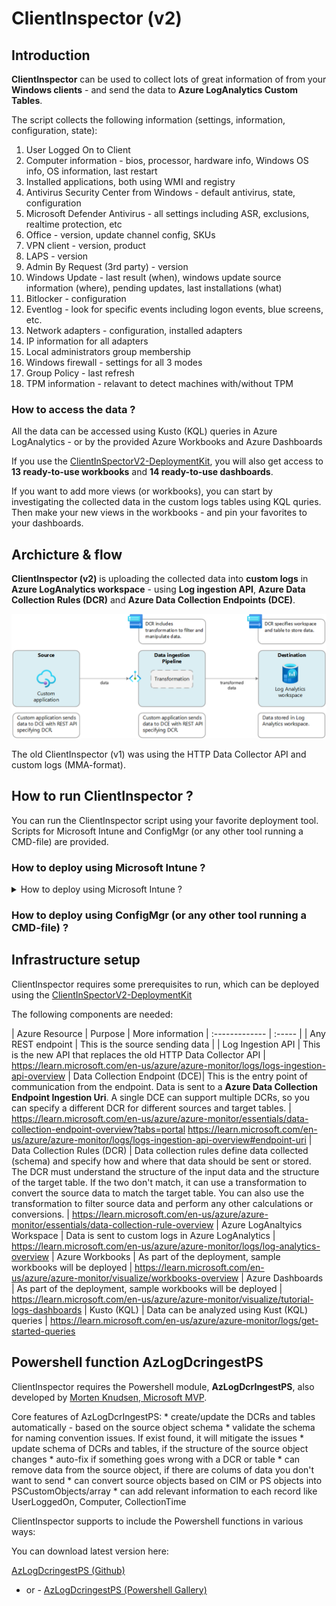 # ClientInspector (v2)

## Introduction
**ClientInspector** can be used to collect lots of great information of from your **Windows clients** - and send the data to **Azure LogAnalytics Custom Tables**.

The script collects the following information (settings, information, configuration, state):
1.  User Logged On to Client
2.  Computer information - bios, processor, hardware info, Windows OS info, OS information, last restart
3.  Installed applications, both using WMI and registry
4.  Antivirus Security Center from Windows - default antivirus, state, configuration
5.  Microsoft Defender Antivirus - all settings including ASR, exclusions, realtime protection, etc
6.  Office - version, update channel config, SKUs
7.  VPN client - version, product
8.  LAPS - version
9.  Admin By Request (3rd party) - version
10. Windows Update - last result (when), windows update source information (where), pending updates, last installations (what)
11. Bitlocker - configuration
12. Eventlog - look for specific events including logon events, blue screens, etc.
13. Network adapters - configuration, installed adapters
14. IP information for all adapters
15. Local administrators group membership
16. Windows firewall - settings for all 3 modes
17. Group Policy - last refresh
18. TPM information - relavant to detect machines with/without TPM

### How to access the data ?
All the data can be accessed using Kusto (KQL) queries in Azure LogAnalytics - or by the provided Azure Workbooks and Azure Dashboards

If you use the [ClientInSpectorV2-DeploymentKit](https://github.com/KnudsenMorten/ClientInspectorV2-DeploymentKit), you will also get access to **13 ready-to-use workbooks** and **14 ready-to-use dashboards**.

If you want to add more views (or workbooks), you can start by investigating the collected data in the custom logs tables using KQL quries. Then make your new views in the workbooks - and pin your favorites to your dashboards.
   
## Archicture & flow
**ClientInspector (v2)** is uploading the collected data into **custom logs** in **Azure LogAnalytics workspace** - using **Log ingestion API**, **Azure Data Collection Rules (DCR)** and **Azure Data Collection Endpoints (DCE)**. 

![Flow](img/flow.png)

The old ClientInspector (v1) was using the HTTP Data Collector API and custom logs (MMA-format).

## How to run ClientInspector ?
You can run the ClientInspector script using your favorite deployment tool. 
Scripts for Microsoft Intune and ConfigMgr (or any other tool running a CMD-file) are provided. 

### How to deploy using Microsoft Intune ?
<details>
  <summary>How to deploy using Microsoft Intune ?</summary>
  
  ```js
  function logSomething(something) {
    console.log('Something', something);
  }
  ```
</details>

### How to deploy using ConfigMgr (or any other tool running a CMD-file) ?



## Infrastructure setup
ClientInspector requires some prerequisites to run, which can be deployed using the [ClientInSpectorV2-DeploymentKit](https://github.com/KnudsenMorten/ClientInspectorV2-DeploymentKit)

The following components are needed:

| Azure Resource                | Purpose      | More information
| :-------------                | :-----                                            |
| Any REST endpoint             | This is the source sending data                   |
| Log Ingestion API             | This is the new API that replaces the old HTTP Data Collector API | https://learn.microsoft.com/en-us/azure/azure-monitor/logs/logs-ingestion-api-overview
| Data Collection Endpoint (DCE)| This is the entry point of communication from the endpoint. Data is sent to a **Azure Data Collection Endpoint Ingestion Uri**. A single DCE can support multiple DCRs, so you can specify a different DCR for different sources and target tables. | https://learn.microsoft.com/en-us/azure/azure-monitor/essentials/data-collection-endpoint-overview?tabs=portal
https://learn.microsoft.com/en-us/azure/azure-monitor/logs/logs-ingestion-api-overview#endpoint-uri
| Data Collection Rules (DCR)   | Data collection rules define data collected (schema) and specify how and where that data should be sent or stored. The DCR must understand the structure of the input data and the structure of the target table. If the two don't match, it can use a transformation to convert the source data to match the target table. You can also use the transformation to filter source data and perform any other calculations or conversions. | https://learn.microsoft.com/en-us/azure/azure-monitor/essentials/data-collection-rule-overview
| Azure LogAnaltyics Workspace  | Data is sent to custom logs in Azure LogAnalytics  | https://learn.microsoft.com/en-us/azure/azure-monitor/logs/log-analytics-overview
| Azure Workbooks               | As part of the deployment, sample workbooks will be deployed  | https://learn.microsoft.com/en-us/azure/azure-monitor/visualize/workbooks-overview
| Azure Dashboards              | As part of the deployment, sample workbooks will be deployed  | https://learn.microsoft.com/en-us/azure/azure-monitor/visualize/tutorial-logs-dashboards
| Kusto (KQL)                   | Data can be analyzed using Kust (KQL) queries | https://learn.microsoft.com/en-us/azure/azure-monitor/logs/get-started-queries


## Powershell function AzLogDcringestPS
ClientInspector requires the Powershell module, **AzLogDcrIngestPS**, also developed by [Morten Knudsen, Microsoft MVP](https://mvp.microsoft.com/en-us/PublicProfile/5005156?fullName=Morten%20Knudsen).

Core features of AzLogDcrIngestPS:
	* create/update the DCRs and tables automatically - based on the source object schema
	* validate the schema for naming convention issues. If exist found, it will mitigate the issues
	* update schema of DCRs and tables, if the structure of the source object changes
	* auto-fix if something goes wrong with a DCR or table
	* can remove data from the source object, if there are colums of data you don't want to send
	* can convert source objects based on CIM or PS objects into PSCustomObjects/array
	* can add relevant information to each record like UserLoggedOn, Computer, CollectionTime

ClientInspector supports to include the Powershell functions in various ways:

You can download latest version here:

[AzLogDcringestPS (Github)](https://github.com/KnudsenMorten/AzLogDcrIngestPS)
  - or -
[AzLogDcringestPS (Powershell Gallery)](https://www.powershellgallery.com/packages/AzLogDcrIngestPS)
